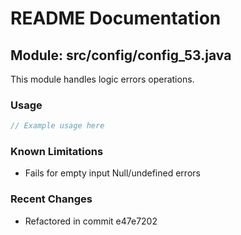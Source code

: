 # README Documentation

## Module: src/config/config_53.java

This module handles logic errors operations.

### Usage

```javascript
// Example usage here
```

### Known Limitations

- Fails for empty input Null/undefined errors

### Recent Changes

- Refactored in commit e47e7202
